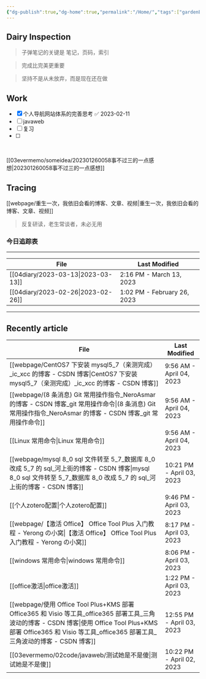 ```yaml
---
{"dg-publish":true,"dg-home":true,"permalink":"/Home/","tags":["gardenEntry"],"dgPassFrontmatter":true}
---
```



## Dairy Inspection

> 子弹笔记的关键是 笔记，页码，索引

> 完成比完美更重要

> 坚持不是从未放弃，而是现在还在做

## Work

- [x] 个人导航网站体系的完善思考 ✅ 2023-02-11
- [ ] javaweb
- [ ] 复习
- [ ] 
​

[[03evermemo/someidea/202301260058事不过三的一点感想\|202301260058事不过三的一点感想]]

## Tracing

[[webpage/重生一次，我依旧会看的博客、文章、视频\|重生一次，我依旧会看的博客、文章、视频]]

> 反复研读，老生常谈者，未必无用

### 今日追踪表
---


| File                                  | Last Modified               |
| ------------------------------------- | --------------------------- |
| [[04diary/2023-03-13\|2023-03-13]] | 2:16 PM - March 13, 2023    |
| [[04diary/2023-02-26\|2023-02-26]] | 1:02 PM - February 26, 2023 |

---

## Recently article

| File                                                                                                                                                                                | Last Modified             |
| ----------------------------------------------------------------------------------------------------------------------------------------------------------------------------------- | ------------------------- |
| [[webpage/CentOS7 下安装 mysql5_7（亲测完成）_ic_xcc 的博客 - CSDN 博客\|CentOS7 下安装 mysql5_7（亲测完成）_ic_xcc 的博客 - CSDN 博客]]                                                                     | 9:56 AM - April 04, 2023  |
| [[webpage/(8 条消息) Git 常用操作指令_NeroAsmar 的博客 - CSDN 博客_git 常用操作命令\|(8 条消息) Git 常用操作指令_NeroAsmar 的博客 - CSDN 博客_git 常用操作命令]]                                                         | 9:56 AM - April 04, 2023  |
| [[Linux 常用命令\|Linux 常用命令]]                                                                                                                                                       | 9:56 AM - April 04, 2023  |
| [[webpage/mysql 8_0 sql 文件转至 5_7_数据库 8_0 改成 5_7 的 sql_河上街的博客 - CSDN 博客\|mysql 8_0 sql 文件转至 5_7_数据库 8_0 改成 5_7 的 sql_河上街的博客 - CSDN 博客]]                                           | 10:21 PM - April 03, 2023 |
| [[个人zotero配置\|个人zotero配置]]                                                                                                                                                       | 9:46 PM - April 03, 2023  |
| [[webpage/【激活 Office】 Office Tool Plus 入门教程 - Yerong の小窝\|【激活 Office】 Office Tool Plus 入门教程 - Yerong の小窝]]                                                                       | 8:17 PM - April 03, 2023  |
| [[windows 常用命令\|windows 常用命令]]                                                                                                                                                   | 8:06 PM - April 03, 2023  |
| [[office激活\|office激活]]                                                                                                                                                           | 1:22 PM - April 03, 2023  |
| [[webpage/使用 Office Tool Plus+KMS 部署 Office365 和 Visio 等工具_office365 部署工具_三角波动的博客 - CSDN 博客\|使用 Office Tool Plus+KMS 部署 Office365 和 Visio 等工具_office365 部署工具_三角波动的博客 - CSDN 博客]] | 12:55 PM - April 03, 2023 |
| [[03evermemo/02code/javaweb/测试她是不是傻\|测试她是不是傻]]                                                                                                                                   | 10:22 PM - April 02, 2023 |




